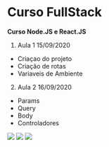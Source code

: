 # Curso FullStack

**Curso Node.JS e React.JS**

1. Aula 1 15/09/2020

- Criaçao do projeto
- Criação de rotas
- Variaveis de Ambiente

2. Aula 2 16/09/2020

- Params
- Query
- Body
- Controladores

![](https://logospng.org/download/vale/logo-vale-256.png)
![](https://cdn.iconscout.com/icon/free/png-256/node-js-3-1174937.png)
![](https://bognarjunior.files.wordpress.com/2018/03/if_react-js_logo_1174949.png)
